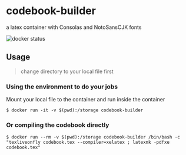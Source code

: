 # codebook-builder
a latex container with Consolas and NotoSansCJK fonts

![docker status](https://github.com/hjackh/codebook-builder/actions/workflows/docker-publish.yml/badge.svg)

## Usage

> change directory to your local file first

### Using the environment to do your jobs
Mount your local file to the container and run inside the container
```
$ docker run -it -v $(pwd):/storage codebook-builder
```

### Or compiling the codebook directly
```
$ docker run --rm -v $(pwd):/storage codebook-builder /bin/bash -c "texliveonfly codebook.tex --compiler=xelatex ; latexmk -pdfxe codebook.tex"
```
